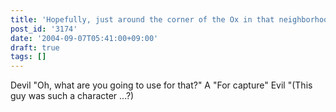 ```yaml
---
title: 'Hopefully, just around the corner of the Ox in that neighborhood'
post_id: '3174'
date: '2004-09-07T05:41:00+09:00'
draft: true
tags: []
---
```


Devil "Oh, what are you going to use for that?" A "For capture" Evil "(This guy was such a character ...?)
